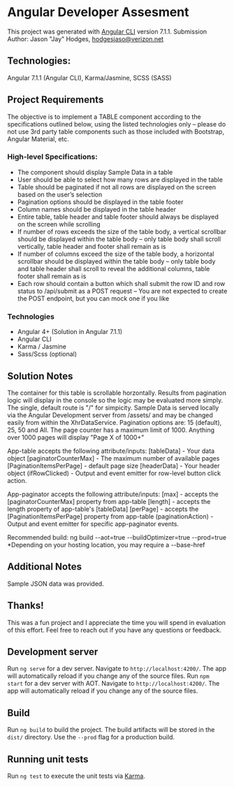 # Angular Developer Assesment
This project was generated with [Angular CLI](https://github.com/angular/angular-cli) version 7.1.1.
Submission Author: Jason "Jay" Hodges, hodgesjaso@verizon.net

## Technologies:  
Angular 7.1.1 (Angular CLI), Karma/Jasmine, SCSS (SASS)

## Project Requirements
The objective is to implement a TABLE component according to the specifications outlined below, using the listed technologies only – please do not use 3rd party table components such as those included with Bootstrap, Angular Material, etc.

### High-level Specifications:
-	The component should display Sample Data in a table
-	User should be able to select how many rows are displayed in the table
-	Table should be paginated if not all rows are displayed on the screen based on the user’s selection
-	Pagination options should be displayed in the table footer
-	Column names should be displayed in the table header
-	Entire table, table header and table footer should always be displayed on the screen while scrolling
-	If number of rows exceeds the size of the table body, a vertical scrollbar should be displayed within the table body – only table body shall scroll vertically, table header and footer shall remain as is
-	If number of columns exceed the size of the table body, a horizontal scrollbar should be displayed within the table body – only table body and table header shall scroll to reveal the additional columns, table footer shall remain as is
-	Each row should contain a button which shall submit the row ID and row status to /api/submit as a POST request – You are not expected to create the POST endpoint, but you can mock one if you like

### Technologies
-	Angular 4+ (Solution in Angular 7.1.1)
-	Angular CLI
-	Karma / Jasmine
-	Sass/Scss (optional)

## Solution Notes
The container for this table is scrollable horzontally.
Results from pagination logic will display in the console so the logic may be evaluated more simply.
The single, default route is "/" for simpicity.
Sample Data is served locally via the Angular Development server from /assets/ and may be changed easily from within the XhrDataService. 
Pagination options are: 15 (default), 25, 50 and All.
The page counter has a maximum limit of 1000.  Anything over 1000 pages will display "Page X of 1000+"

App-table accepts the following attribute/inputs:
[tableData] - Your data object 
[paginatorCounterMax] -  The maximum number of available pages
[PaginationItemsPerPage] - default page size
[headerData] - Your header object
(ifRowClicked) - Output and event emitter for row-level button click action.

App-paginator accepts the following attribute/inputs:
[max] - accepts the [paginatorCounterMax] property from app-table
[length] - accepts the length property of app-table's [tableData]
[perPage] - accepts the [PaginationItemsPerPage] property from app-table
(paginationAction) - Output and event emitter for specific app-paginator events.

Recommended build:  ng build --aot=true --buildOptimizer=true --prod=true
*Depending on your hosting location, you may require a --base-href

## Additional Notes
Sample JSON data was provided.

## Thanks!
This was a fun project and I appreciate the time you will spend in evaluation of this effort.  Feel free to reach out if you have any questions or feedback.

## Development server
Run `ng serve` for a dev server. Navigate to `http://localhost:4200/`. The app will automatically reload if you change any of the source files.
Run `npm start` for a dev server with AOT. Navigate to `http://localhost:4200/`. The app will automatically reload if you change any of the source files.

## Build
Run `ng build` to build the project. The build artifacts will be stored in the `dist/` directory. Use the `--prod` flag for a production build.

## Running unit tests
Run `ng test` to execute the unit tests via [Karma](https://karma-runner.github.io).


